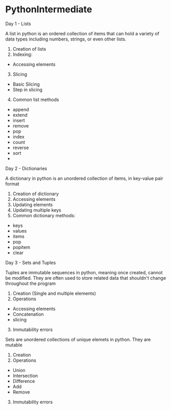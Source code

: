 # PythonIntermediate

Day 1 - Lists

A list in python is an ordered collection of items that can hold a variety of data types including numbers, strings, or even other lists.
1. Creation of lists
2. Indexing:
- Accessing elements
3. Slicing
- Basic Slicing
- Step in slicing
4. Common list methods
- append
- extend
- insert
- remove
- pop
- index
- count
- reverse
- sort
- 

Day 2 - Dictionaries

A dictionary in python is an unordered collection of items, in key-value pair format

1. Creation of dictionary
2. Accessing elements
3. Updating elements
4. Updating multiple keys
5. Common dictionary methods:
- keys
- values
- items
- pop
- popitem
- clear

Day 3 - Sets and Tuples

Tuples are immutable sequences in python, meaning once created, cannot be modified. They are often used to store related data that shouldn't change throughout the program

1. Creation (Single and multiple elements)
2. Operations
- Accessing elements
- Concatenation
- slicing
3. Immutability errors

Sets are unordered collections of unique elemets in python. They are mutable

1. Creation
2. Operations
- Union
- Intersection
- Difference
- Add
- Remove
3. Immutability errors
